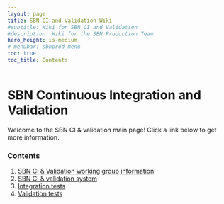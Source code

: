 ```yaml
---
layout: page
title: SBN CI and Validation Wiki
#subtitle: Wiki for SBN CI and Validation
#description: Wiki for the SBN Production Team
hero_height: is-medium
# menubar: sbnprod_menu
toc: true
toc_title: Contents
---
```



# SBN Continuous Integration and Validation

Welcome to the SBN CI & validation main page! Click a link below to get more information.

### Contents
1. [SBN CI & Validation working group information](/sbn/sbnci_wiki/SBN_CI_Validation_group)
2. [SBN CI & validation system](/sbn/sbnci_wiki/Continuous_integration)
3. [Integration tests](/sbn/sbnci_wiki/Integration_test_guide)
4. [Validation tests](/sbn/sbnci_wiki/CI_Validation)


